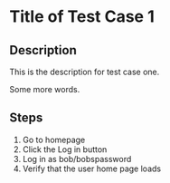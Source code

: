 # Title of Test Case 1

## Description

This is the description for test case one.

Some more words.

## Steps

1. Go to homepage
2. Click the Log in button
3. Log in as bob/bobspassword
4. Verify that the user home page loads

